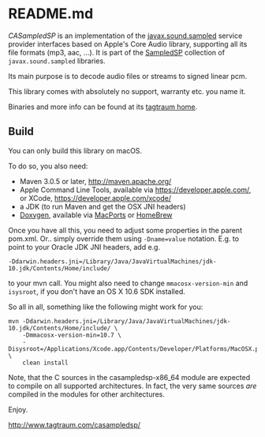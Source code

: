 README.md
==========

*CASampledSP* is an implementation of the
[javax.sound.sampled](http://docs.oracle.com/javase/10/docs/api/javax/sound/sampled/spi/package-summary.html)
service provider interfaces based on Apple's Core Audio library, supporting all its file formats (mp3, aac, ...).
It is part of the [SampledSP](http://www.tagtraum.com/sampledsp.html) collection of `javax.sound.sampled`
libraries.

Its main purpose is to decode audio files or streams to signed linear pcm.

This library comes with absolutely no support, warranty etc. you name it.

Binaries and more info can be found at its [tagtraum home](http://www.tagtraum.com/casampledsp/).


Build
-----

You can only build this library on macOS.

To do so, you also need:

- Maven 3.0.5 or later, http://maven.apache.org/
- Apple Command Line Tools, available via https://developer.apple.com/,
  or XCode, https://developer.apple.com/xcode/
- a JDK (to run Maven and get the OSX JNI headers)
- [Doxygen](http://www.doxygen.org), available via [MacPorts](https://www.macports.org) or [HomeBrew](https://brew.sh)

Once you have all this, you need to adjust some properties in the parent pom.xml.
Or.. simply override them using `-Dname=value` notation. E.g. to point to your
Oracle JDK JNI headers, add e.g.

    -Ddarwin.headers.jni=/Library/Java/JavaVirtualMachines/jdk-10.jdk/Contents/Home/include/

to your mvn call. You might also need to change `mmacosx-version-min` and `isysroot`, if you
don't have an OS X 10.6 SDK installed.

So all in all, something like the following might work for you:

    mvn -Ddarwin.headers.jni=/Library/Java/JavaVirtualMachines/jdk-10.jdk/Contents/Home/include/ \
        -Dmmacosx-version-min=10.7 \
        -Disysroot=/Applications/Xcode.app/Contents/Developer/Platforms/MacOSX.platform/Developer/SDKs/MacOSX.sdk/ \
        clean install

Note, that the C sources in the casampledsp-x86_64 module are expected to compile on
all supported architectures. In fact, the very same sources *are* compiled in the modules
for other architectures.

Enjoy.

http://www.tagtraum.com/casampledsp/